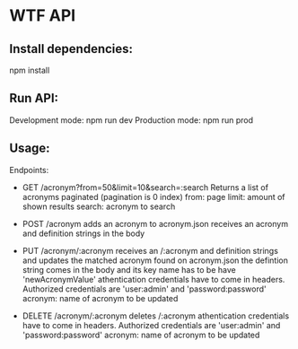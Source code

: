 # WTF API

## Install dependencies:
npm install

## Run API:
Development mode: npm run dev
Production mode: npm run prod

## Usage:
Endpoints:
- GET /acronym?from=50&limit=10&search=:search
    Returns a list of acronyms paginated (pagination is 0 index)
    from: page
    limit: amount of shown results 
    search: acronym to search

- POST /acronym
    adds an acronym to acronym.json
    receives an acronym and definition strings in the body

- PUT /acronym/:acronym
    receives an /:acronym and definition strings and updates the matched acronym found on acronym.json
    the defintion string comes in the body and its key name has to be have 'newAcronymValue'
    athentication credentials have to come in headers. Authorized credentials are 'user:admin' and 'password:password'
    acronym: name of acronym to be updated

- DELETE /acronym/:acronym
    deletes /:acronym
    athentication credentials have to come in headers. Authorized credentials are 'user:admin' and 'password:password'
    acronym: name of acronym to be updated







